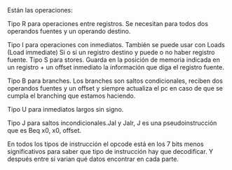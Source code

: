 Están las operaciones:

Tipo R para operaciones entre registros. Se necesitan para todos dos operandos fuentes y un operando destino.

Tipo I para operaciones con inmediatos. También se puede usar con Loads (Load immediate) Si o si un registro destino y puede o no haber registro fuente. 
Tipo S para stores. Guarda en la posición de memoria indicada en un registro + un offset inmediato la información que diga el registro fuente. 

Tipo B para branches. Los branches son saltos condicionales, reciben dos operandos fuentes y un offset y siempre actualiza el pc en caso de que se cumpla el branching que estamos haciendo. 

Tipo U para inmediatos largos sin signo. 

Tipo J para saltos incondicionales.Jal y Jalr, J es una pseudoinstrucción que es Beq x0, x0, offset. 

En todos los tipos de instrucción el opcode está en los 7 bits menos significativos para saber que tipo de instrucción hay que decodificar. Y después entre si varian qué datos encontrar en cada parte. 
